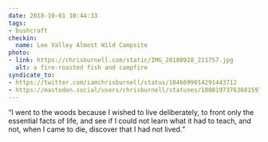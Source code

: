 ```yaml
---
date: 2018-10-01 10:44:33
tags:
- bushcraft
checkin:
  name: Lee Valley Almost Wild Campsite
photo:
- link: https://chrisburnell.com/static/IMG_20180928_211757.jpg
  alt: a fire-roasted fish and campfire
syndicate_to:
- https://twitter.com/iamchrisburnell/status/1046699014291443712
- https://mastodon.social/users/chrisburnell/statuses/100819737636815913
---
```


<q>I went to the woods because I wished to live deliberately, to front only the essential facts of life, and see if I could not learn what it had to teach, and not, when I came to die, discover that I had not lived.</q>

